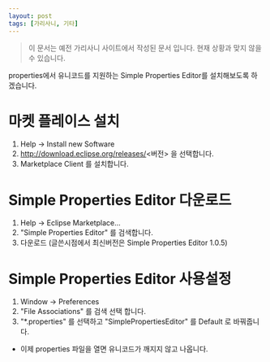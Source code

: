```yaml
---
layout: post
tags: [가리사니, 기타]
---
```


> 이 문서는 예전 가리사니 사이트에서 작성된 문서 입니다.
현재 상황과 맞지 않을 수 있습니다.


properties에서 유니코드를 지원하는 Simple Properties Editor를 설치해보도록 하겠습니다.


# 마켓 플레이스 설치
1. Help ->  Install new Software
2. http://download.eclipse.org/releases/<버전> 을 선택합니다.
3. Marketplace Client 를 설치합니다.


# Simple Properties Editor 다운로드
1. Help ->  Eclipse Marketplace...
2. "Simple Properties Editor" 를 검색합니다.
3. 다운로드 (글쓴시점에서 최신버전은 Simple Properties Editor 1.0.5)


# Simple Properties Editor 사용설정
1. Window -> Preferences
2. "File Associations" 를 검색 선택 합니다.
3. "*.properties" 를 선택하고 "SimplePropertiesEditor" 를 Default 로 바꿔줍니다.
- 이제  properties 파일을 열면 유니코드가 깨지지 않고 나옵니다.